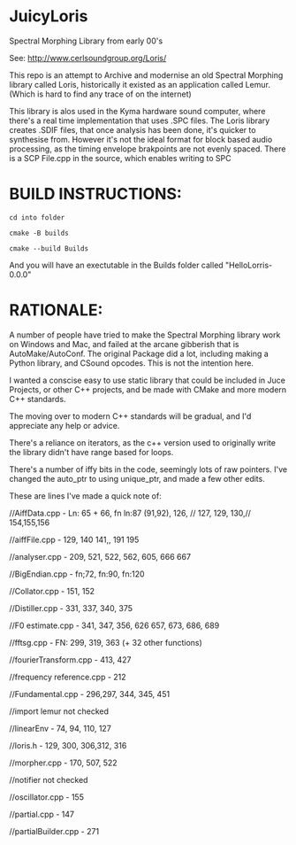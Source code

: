 # JuicyLoris
Spectral Morphing Library from early 00's

See: http://www.cerlsoundgroup.org/Loris/

This repo is an attempt to Archive and modernise an old Spectral Morphing library called Loris, historically it existed as an application called Lemur. (Which is hard to find any trace of on the internet)

This library is alos used in the Kyma hardware sound computer, where there's a real time implementation that uses .SPC files. The Loris library creates .SDIF files, that once analysis has been done, it's quicker to synthesise from. However it's not the ideal format for block based audio processing, as the timing envelope brakpoints are not evenly spaced. There is a SCP File.cpp in the source, which enables writing to SPC  

# BUILD INSTRUCTIONS:
```
cd into folder

cmake -B builds

cmake --build Builds
```
And you will have an exectutable in the Builds folder called "HelloLorris-0.0.0"

# RATIONALE:

A number of people have tried to make the Spectral Morphing library work on Windows and Mac, and failed at the arcane gibberish that is AutoMake/AutoConf. The original Package did a lot, including making a Python library, and CSound opcodes. This is not the intention here. 

I wanted a conscise easy to use static library that could be included in Juce Projects, or other C++ projects, and be made with CMake and more modern C++ standards. 

The moving over to modern C++ standards will be gradual, and I'd appreciate any help or advice. 

There's a reliance on iterators, as the c++ version used to originally write the library didn't have range based for loops.

There's a number of iffy bits in the code, seemingly lots of raw pointers. I've changed the auto_ptr to using unique_ptr, and made a few other edits. 

These are lines I've made a quick note of:

//AiffData.cpp - Ln: 65 + 66, fn ln:87 (91,92), 126, // 127, 129, 130,// 154,155,156

//aiffFile.cpp - 129, 140 141,, 191 195

//analyser.cpp - 209, 521, 522, 562, 605, 666 667

//BigEndian.cpp - fn;72, fn:90, fn:120

//Collator.cpp - 151, 152

//Distiller.cpp - 331, 337, 340, 375

//F0 estimate.cpp - 341, 347, 356, 626 657, 673, 686, 689

//fftsg.cpp - FN: 299, 319, 363 (+ 32 other functions)

//fourierTransform.cpp - 413, 427

//frequency reference.cpp -  212

//Fundamental.cpp - 296,297, 344, 345, 451

//import lemur not checked

//linearEnv - 74, 94, 110, 127

//loris.h - 129, 300, 306,312,  316

//morpher.cpp - 170, 507, 522

//notifier not checked

//oscillator.cpp - 155

//partial.cpp - 147

//partialBuilder.cpp - 271
